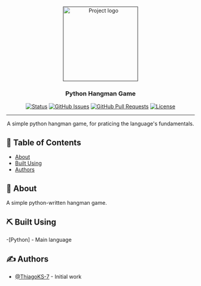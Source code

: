 <p align="center">
  <a href="" rel="noopener">
 <img width=200px height=200px src="https://user-images.githubusercontent.com/83460816/192163403-8d71391d-7dde-4192-953f-3a24a0b4e498.png" alt="Project logo"></a>
</p>

<h3 align="center">Python Hangman Game</h3>

<div align="center">

[![Status](https://img.shields.io/badge/status-active-success.svg)]()
[![GitHub Issues](https://img.shields.io/github/issues/ThiagoKS-7/Python-Hangman2022.svg)](https://github.com/ThiagoKS-7/Python-Hangman2022/issues)
[![GitHub Pull Requests](https://img.shields.io/github/issues-pr/ThiagoKS-7/Python-Hangman2022.svg)](https://github.com/ThiagoKS-7/Python-Hangman2022/pulls)
[![License](https://img.shields.io/badge/license-MIT-blue.svg)](/LICENSE)

</div>

---

<p align="center"> A simple python hangman game, for praticing the language's fundamentals.
    <br> 
</p>

## 📝 Table of Contents

- [About](#about)
- [Built Using](#built_using)
- [Authors](#authors)

## 🧐 About <a name = "about"></a>

A simple python-written hangman game.

## ⛏️ Built Using <a name = "built_using"></a>

-[Python] - Main language

## ✍️ Authors <a name = "authors"></a>

- [@ThiagoKS-7](https://github.com/ThiagoKS-7) - Initial work
